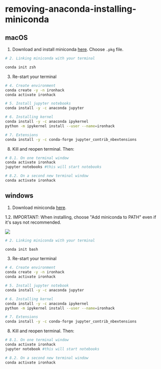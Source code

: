 # removing-anaconda-installing-miniconda

## macOS

1. Download and install miniconda [here](https://docs.conda.io/en/latest/miniconda.html). Choose `.pkg` file.

```bash
# 2. Linking miniconda with your terminal

conda init zsh
```

3. Re-start your terminal

```bash
# 4. Create environment
conda create -y -n ironhack
conda activate ironhack

# 5. Install jupyter notebooks
conda install -y -c anaconda jupyter

# 6. Installing kernel
conda install -y -c anaconda ipykernel
python -m ipykernel install --user --name=ironhack

# 7. Extensions
conda install -y -c conda-forge jupyter_contrib_nbextensions
```

8. Kill and reopen terminal. Then:

```bash
# 8.1. On one terminal window
conda activate ironhack
jupyter notebooks #this will start notebooks
```

```bash
# 8.2. On a second new terminal window
conda activate ironhack
```

## windows

1. Download miniconda [here](https://docs.conda.io/en/latest/miniconda.html).

1.2. IMPORTANT: When installing, choose "Add miniconda to PATH" even if it's says not recommended.

![](https://www.discoduroderoer.es/wp-content/uploads/2020/04/miniconda_windows_4.png)

```bash
# 2. Linking miniconda with your terminal

conda init bash
```

3. Re-start your terminal

```bash
# 4. Create environment
conda create -y -n ironhack
conda activate ironhack

# 5. Install jupyter notebook
conda install -y -c anaconda jupyter

# 6. Installing kernel
conda install -y -c anaconda ipykernel
python -m ipykernel install --user --name=ironhack

# 7. Extensions
conda install -y -c conda-forge jupyter_contrib_nbextensions
```

8. Kill and reopen terminal. Then:

```bash
# 8.1. On one terminal window
conda activate ironhack
jupyter notebook #this will start notebooks
```

```bash
# 8.2. On a second new terminal window
conda activate ironhack
```
